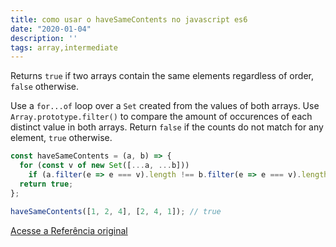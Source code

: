 ```yaml
---
title: como usar o haveSameContents no javascript es6
date: "2020-01-04"
description: ''
tags: array,intermediate
---
```


Returns `true` if two arrays contain the same elements regardless of order, `false` otherwise.

Use a `for...of` loop over a `Set` created from the values of both arrays.
Use `Array.prototype.filter()` to compare the amount of occurences of each distinct value in both arrays.
Return `false` if the counts do not match for any element, `true` otherwise.

```js
const haveSameContents = (a, b) => {
  for (const v of new Set([...a, ...b]))
    if (a.filter(e => e === v).length !== b.filter(e => e === v).length) return false;
  return true;
};
```

```js
haveSameContents([1, 2, 4], [2, 4, 1]); // true
```

[Acesse a Referência original](http://github.com/30-seconds/)
